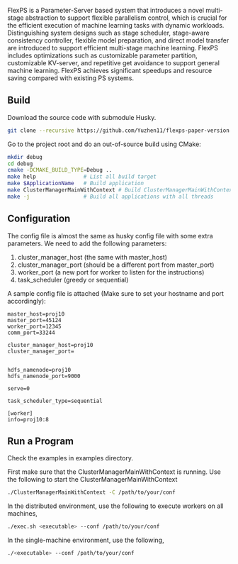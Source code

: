 
FlexPS is a Parameter-Server based system that introduces a novel multi-stage abstraction to support flexible parallelism control, which is crucial for the efficient execution of machine learning tasks with dynamic workloads. Distinguishing system designs such as stage scheduler, stage-aware consistency controller, flexible model preparation, and direct model transfer are introduced to support efficient multi-stage machine learning. FlexPS includes optimizations such as customizable parameter partition, customizable KV-server, and repetitive get avoidance to support general machine learning. FlexPS achieves significant speedups and resource saving compared with existing PS systems. 

## Build

Download the source code with submodule Husky.
```sh
git clone --recursive https://github.com/Yuzhen11/flexps-paper-version.git
```

Go to the project root and do an out-of-source build using CMake:
```sh
mkdir debug
cd debug
cmake -DCMAKE_BUILD_TYPE=Debug ..
make help               # List all build target
make $ApplicationName   # Build application
make ClusterManagerMainWithContext # Build ClusterManagerMainWithContext
make -j                 # Build all applications with all threads
```

## Configuration

The config file is almost the same as husky config file with some extra parameters. We need to add the following parameters:

1. cluster_manager_host (the same with master_host)
2. cluster_manager_port (should be a different port from master_port)
3. worker_port (a new port for worker to listen for the instructions)
4. task_scheduler (greedy or sequential)

A sample config file is attached (Make sure to set your hostname and port accordingly):
```
master_host=proj10
master_port=45124
worker_port=12345
comm_port=33244

cluster_manager_host=proj10
cluster_manager_port=


hdfs_namenode=proj10
hdfs_namenode_port=9000

serve=0

task_scheduler_type=sequential

[worker]
info=proj10:8
```

## Run a Program

Check the examples in examples directory.

First make sure that the ClusterManagerMainWithContext is running. Use the following to start the ClusterManagerMainWithContext

```sh
./ClusterManagerMainWithContext -C /path/to/your/conf
```

In the distributed environment, use the following to execute workers on all machines,

```sh
./exec.sh <executable> --conf /path/to/your/conf
```

In the single-machine environment, use the following,

```sh
./<executable> --conf /path/to/your/conf
```

